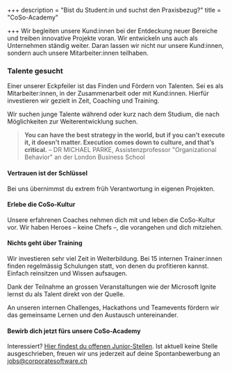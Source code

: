 +++
description = "Bist du Student:in und suchst den Praxisbezug?"
title = "CoSo-Academy"

+++
Wir begleiten unsere Kund:innen bei der Entdeckung neuer Bereiche und treiben innovative Projekte voran. Wir entwickeln uns auch als Unternehmen ständig weiter. Daran lassen wir nicht nur unsere Kund:innen, sondern auch unsere Mitarbeiter:innen teilhaben.

### Talente gesucht

Einer unserer Eckpfeiler ist das Finden und Fördern von Talenten. Sei es als Mitarbeiter:innen, in der Zusammenarbeit oder mit Kund:innen. Hierfür investieren wir gezielt in Zeit, Coaching und Training.

Wir suchen junge Talente während oder kurz nach dem Studium, die nach Möglichkeiten zur Weiterentwicklung suchen.

> **You can have the best strategy in the world, but if you can’t execute it, it doesn’t matter. Execution comes down to culture, and that’s critical.​** – DR MICHAEL PARKE​, Assistenzprofessor "Organizational Behavior" an der London Business School​

#### Vertrauen ist der Schlüssel

Bei uns übernimmst du extrem früh Verantwortung in eigenen Projekten.

#### Erlebe die CoSo-Kultur

Unsere erfahrenen Coaches nehmen dich mit und leben die CoSo-Kultur vor. Wir haben Heroes – keine Chefs –, die vorangehen und dich mitziehen.

#### Nichts geht über Training

Wir investieren sehr viel Zeit in Weiterbildung. Bei 15 internen Trainer:innen finden regelmässig Schulungen statt, von denen du profitieren kannst. Einfach reinsitzen und Wissen aufsaugen.

Dank der Teilnahme an grossen Veranstaltungen wie der Microsoft Ignite lernst du als Talent direkt von der Quelle.

An unseren internen Challenges, Hackathons und Teamevents fördern wir das gemeinsame Lernen und den Austausch untereinander.

#### Bewirb dich jetzt fürs unsere CoSo-Academy

Interessiert? [Hier findest du offenen Junior-Stellen](/jobs "offene Stellen"). Ist aktuell keine Stelle ausgeschrieben, freuen wir uns jederzeit auf deine Spontanbewerbung an [jobs@corporatesoftware.ch](mailto:jobs@corporatesoftware.ch "Spontanbewerbung")
